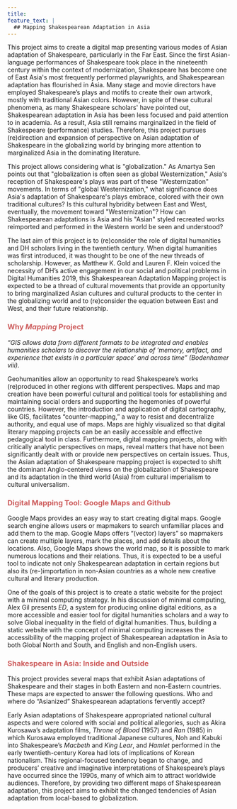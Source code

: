 ```yaml
---
title: 
feature_text: |
  ## Mapping Shakespearean Adaptation in Asia
---
```


This project aims to create a digital map presenting various modes of Asian adaptation of Shakespeare, particularly in the Far East. Since the first Asian-language performances of Shakespeare took place in the nineteenth century within the context of modernization, Shakespeare has become one of East Asia's most frequently performed playwrights, and Shakespearean adaptation has flourished in Asia. Many stage and movie directors have employed Shakespeare’s plays and motifs to create their own artwork, mostly with traditional Asian colors. However, in spite of these cultural phenomena, as many Shakespeare scholars' have pointed out, Shakespearean adaptation in Asia has been less focused and paid attention to in academia. As a result, Asia still remains marginalized in the field of Shakespeare (performance) studies. Therefore, this project pursues (re)direction and expansion of perspective on Asian adaptation of Shakespeare in the globalizing world by bringing more attention to marginalized Asia in the dominating literature.

This project allows considering what is "globalization." As Amartya Sen points out that "globalization is often seen as global Westernization," Asia's reception of Shakespeare's plays was part of these "Westernization" movements. In terms of "global Westernization," what significance does Asia's adaptation of Shakespeare's plays embrace, colored with their own traditional cultures? Is this cultural hybridity between East and West, eventually, the movement toward "Westernization"? How can Shakespearean adaptations is Asia and his "Asian" styled recreated works reimported and performed in the Western world be seen and understood?

The last aim of this project is to (re)consider the role of digital humanities and DH scholars living in the twentieth century. When digital humanities was first introduced, it was thought to be one of the new threads of scholarship. However, as Matthew K. Gold and Lauren F. Klein voiced the necessity of DH’s active engagement in our social and political problems in Digital Humanities 2019, this Shakespearean Adaptation Mapping project is expected to be a thread of cultural movements that provide an opportunity to bring marginalized Asian cultures and cultural products to the center in the globalizing world and to (re)consider the equation between East and West, and their future relationship.

### <span style="color: indianred;">Why *Mapping* Project</span>
*“GIS allows data from different formats to be integrated and enables humanities scholars to discover the relationship of ‘memory, artifact, and experience that exists in a particular space’ and across time” (Bodenhamer viii).*

Geohumanities allow an opportunity to read Shakespeare’s works (re)produced in other regions with different perspectives. Maps and map creation have been powerful cultural and political tools for establishing and maintaining social orders and supporting the hegemonies of powerful countries. However, the introduction and application of digital cartography, like GIS, facilitates “counter-mapping,” a way to resist and decentralize authority, and equal use of maps. Maps are highly visualized so that digital literary mapping projects can be an easily accessible and effective pedagogical tool in class. Furthermore, digital mapping projects, along with critically analytic perspectives on maps, reveal matters that have not been significantly dealt with or provide new perspectives on certain issues. Thus, the Asian adaptation of Shakespeare mapping project is expected to shift the dominant Anglo-centered views on the globalization of Shakespeare and its adaptation in the third world (Asia) from cultural imperialism to cultural universalism.

### <span style="color: indianred;">Digital Mapping Tool: Google Maps and Github</span>
Google Maps provides an easy way to start creating digital maps. Google search engine allows users or mapmakers to search unfamiliar places and add them to the map. Google Maps offers “(vector) layers” so mapmakers can create multiple layers, mark the places, and add details about the locations. Also, Google Maps shows the world map, so it is possible to mark numerous locations and their relations. Thus, it is expected to be a useful tool to indicate not only Shakespearean adaptation in certain regions but also its (re-)importation in non-Asian countries as a whole new creative cultural and literary production.

One of the goals of this project is to create a static website for the project with a minimal computing strategy. In his discussion of minimal computing, Alex Gil presents *ED*, a system for producing online digital editions, as a more accessible and easier tool for digital humanities scholars and a way to solve Global inequality in the field of digital humanities. Thus, building a static website with the concept of minimal computing increases the accessibility of the mapping project of Shakespearean adaptation in Asia to both Global North and South, and English and non-English users. 

### <span style="color: indianred;">Shakespeare in Asia: Inside and Outside</span>
This project provides several maps that exhibit Asian adaptations of Shakespeare and their stages in both Eastern and non-Eastern countries. These maps are expected to answer the following questions. Who and where do “Asianized” Shakespearean adaptations fervently accept?  

Early Asian adaptations of Shakespeare appropriated national cultural aspects and were colored with social and political allegories, such as Akira Kurosawa’s adaptation films, *Throne of Blood* (1957) and *Ran* (1985) in which Kurosawa employed traditional Japanese cultures, Noh and Kabuki into Shakespeare’s *Macbeth* and *King Lear*, and *Hamlet* performed in the early twentieth-century Korea had lots of implications of Korean nationalism. This regional-focused tendency began to change, and producers’ creative and imaginative interpretations of Shakespeare’s plays have occurred since the 1990s, many of which aim to attract worldwide audiences. Therefore, by providing two different maps of Shakespearean adaptation, this project aims to exhibit the changed tendencies of Asian adaptation from local-based to globalization.

